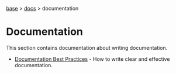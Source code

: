 [base](../README.md) > [docs](./README.md) > documentation

# Documentation

This section contains documentation about writing documentation.

- [Documentation Best Practices](./documentation.best-practices.md) - How to write clear and effective documentation.
